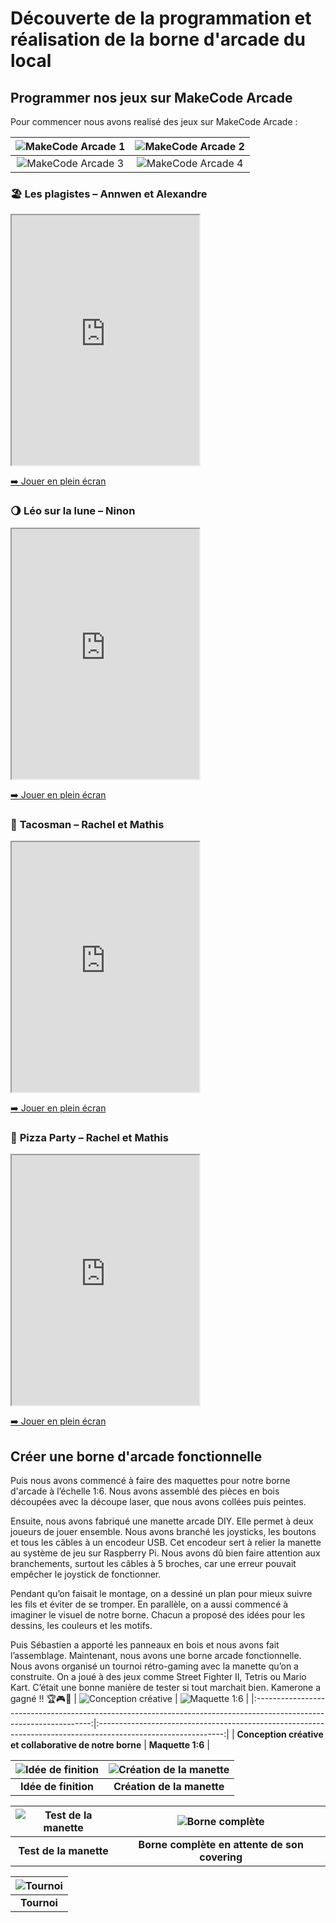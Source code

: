 # Découverte de la programmation et réalisation de la borne d'arcade du local

## Programmer nos jeux sur MakeCode Arcade
Pour commencer nous avons realisé des jeux sur MakeCode Arcade : 

| ![MakeCode Arcade 1](https://github.com/Man-BAL/jedi-track.github.io/blob/patch-1/Images/MakeCodeArcade1.png?raw=true) | ![MakeCode Arcade 2](https://github.com/Man-BAL/jedi-track.github.io/blob/patch-1/Images/MakeCodeArcade2.png?raw=true) |
|:------------------------------------------------------------------------------------------------------------------------:|:------------------------------------------------------------------------------------------------------------------------:|
| ![MakeCode Arcade 3](https://github.com/Man-BAL/jedi-track.github.io/blob/patch-1/Images/MakeCodeArcade3.png?raw=true) | ![MakeCode Arcade 4](https://github.com/Man-BAL/jedi-track.github.io/blob/patch-1/Images/MakeCodeArcade4.png?raw=true) |


### 🏖️ **Les plagistes** – Annwen et Alexandre  
<iframe src="https://arcade.makecode.com/--embed#51634-17471-71859-59548" width="300" height="400" allowfullscreen></iframe>

[➡️ Jouer en plein écran](https://arcade.makecode.com/51634-17471-71859-59548)  

### 🌖 **Léo sur la lune** – Ninon  
<iframe src="https://arcade.makecode.com/--embed#51170-38933-45052-67392" width="300" height="400" allowfullscreen></iframe>

[➡️ Jouer en plein écran](https://arcade.makecode.com/51170-38933-45052-67392)  

### 🌮 **Tacosman** – Rachel et Mathis  
<iframe src="https://arcade.makecode.com/--embed#13992-13187-23400-31142" width="300" height="400" allowfullscreen></iframe>

[➡️ Jouer en plein écran](https://arcade.makecode.com/13992-13187-23400-31142)  

### 🍕 **Pizza Party** – Rachel et Mathis  
<iframe src="https://arcade.makecode.com/--embed#_PqFWjW5e9Jh8" width="300" height="400" allowfullscreen></iframe>

[➡️ Jouer en plein écran](https://makecode.com/_PqFWjW5e9Jh8)  

## Créer une borne d'arcade fonctionnelle
Puis nous avons commencé à faire des maquettes pour notre borne d'arcade à l’échelle 1:6. Nous avons assemblé des pièces en bois découpées avec la découpe laser, que nous avons collées puis peintes.

Ensuite, nous avons fabriqué une manette arcade DIY. Elle permet à deux joueurs de jouer ensemble. Nous avons branché les joysticks, les boutons et tous les câbles à un encodeur USB. Cet encodeur sert à relier la manette au système de jeu sur Raspberry Pi. Nous avons dû bien faire attention aux branchements, surtout les câbles à 5 broches, car une erreur pouvait empêcher le joystick de fonctionner.

Pendant qu’on faisait le montage, on a dessiné un plan pour mieux suivre les fils et éviter de se tromper. En parallèle, on a aussi commencé à imaginer le visuel de notre borne. Chacun a proposé des idées pour les dessins, les couleurs et les motifs.

Puis Sébastien a apporté les panneaux en bois et nous avons fait l’assemblage. Maintenant, nous avons une borne arcade fonctionnelle. Nous avons organisé un tournoi rétro-gaming avec la manette qu’on a construite. On a joué à des jeux comme Street Fighter II, Tetris ou Mario Kart. C’était une bonne manière de tester si tout marchait bien. Kamerone a gagné !! 🏆🎮👏
| ![Conception créative](https://github.com/Man-BAL/jedi-track.github.io/blob/patch-1/Images/conception.png?raw=true) | ![Maquette 1:6](https://github.com/Man-BAL/jedi-track.github.io/blob/patch-1/Images/maquette.png?raw=true) |
|:-------------------------------------------------------------------------------------------------------------------:|:-------------------------------------------------------------------------------------------------------------:|
| **Conception créative et collaborative de notre borne**                                                           | **Maquette 1:6**                                                                                              |

| ![Idée de finition](https://github.com/Man-BAL/jedi-track.github.io/blob/patch-1/Images/ideedesignborne.jpg?raw=true) | ![Création de la manette](https://github.com/Man-BAL/jedi-track.github.io/blob/patch-1/Images/manetteborne.jpg?raw=true) |
|:----------------------------------------------------------------------------------------------------------------------:|:---------------------------------------------------------------------------------------------------------------------------:|
| **Idée de finition**                                                                                                  | **Création de la manette**                                                                                                  |

| ![Test de la manette](https://github.com/Man-BAL/jedi-track.github.io/blob/patch-1/Images/ecranborne.jpg?raw=true) | ![Borne complète](https://github.com/Man-BAL/jedi-track.github.io/blob/patch-1/Images/bornefinie.jpg?raw=true) |
|:------------------------------------------------------------------------------------------------------------------:|:------------------------------------------------------------------------------------------------------------------:|
| **Test de la manette**                                                                                           | **Borne complète en attente de son covering**                                                                     |

| ![Tournoi](https://github.com/Man-BAL/jedi-track.github.io/blob/patch-1/Images/tournoi.jpg?raw=true) |
|:------------------------------------------------------------------------------------------------------:|
| **Tournoi**                                                                                             |

